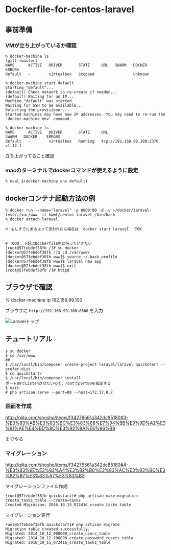 # Dockerfile-for-centos-laravel

## 事前準備

### VMが立ち上がっているか確認

```
% docker-machine ls                                                                                                 (git)-[master]
NAME      ACTIVE   DRIVER       STATE     URL   SWARM   DOCKER    ERRORS
default   -        virtualbox   Stopped                 Unknown  
```

```
% docker-machine start default
Starting "default"...
(default) Check network to re-create if needed...
(default) Waiting for an IP...
Machine "default" was started.
Waiting for SSH to be available...
Detecting the provisioner...
Started machines may have new IP addresses. You may need to re-run the `docker-machine env` command.

% docker-machine ls
NAME      ACTIVE   DRIVER       STATE     URL                         SWARM   DOCKER    ERRORS
default   -        virtualbox   Running   tcp://192.168.99.100:2376           v1.12.1   
```

立ち上がってること確認

### macのターミナルでdockerコマンドが使えるように設定

```
% eval $(docker-machine env default)
```



## dockerコンテナ起動方法の例

```
% docker run --name="laravel" -p 8000:80 -d -v ~/docker/laravel-test/:/var/www -it kwmt/centos-laravel /bin/bash 
% docker attach laravel

※ もしすでにあるよって言われたら場合は `docker start laravel` でOK


# TODO: 下記はDockerfile内に持っていきたい
[root@57febdef38fb /]# su docker
[docker@57febdef38fb /]$ cd /var/www/
[docker@57febdef38fb www]$ source ~/.bash_profile 
[docker@57febdef38fb www]$ laravel new app
[docker@57febdef38fb www]$ exit
[root@57febdef38fb /]# httpd
```

## ブラウザで確認

% docker-machine ip
192.168.99.100

ブラウザに `http://192.168.99.100:8000` を入力

![Laravelトップ](https://raw.github.com/kwmt/laravel-tutorial/master/images/laravel-top.png)



## チュートリアル

```
$ su docker
$ cd /var/www
## 
$ /usr/local/bin/composer create-project laravel/laravel quickstart --prefer-dist
$ cd quickstart/
$ /usr/local/bin/composer install
ポート80でListenさせたいので、rootでport80を指定する
$ exit
# php artisan serve --port=80 --host=172.17.0.2  

```

### 画面を作成

http://qiita.com/shosho/items/f34276561a342dc85180#3-%E3%83%AB%E3%83%BC%E3%83%88%E7%94%BB%E9%9D%A2%E3%81%AE%E4%BD%9C%E3%82%8A%E6%96%B9

までやる

### マイグレーション

http://qiita.com/shosho/items/f34276561a342dc85180#4-%E3%83%9E%E3%82%A4%E3%82%B0%E3%83%AC%E3%83%BC%E3%82%B7%E3%83%A7%E3%83%B3

マイグレーションファイル作成

```
[root@57febdef38fb quickstart]# php artisan make:migration create_tasks_table --create=tasks
Created Migration: 2016_10_15_072416_create_tasks_table
```

マイグレーション実行


```
root@57febdef38fb quickstart]# php artisan migrate
Migration table created successfully.
Migrated: 2014_10_12_000000_create_users_table
Migrated: 2014_10_12_100000_create_password_resets_table
Migrated: 2016_10_15_072416_create_tasks_table
```


